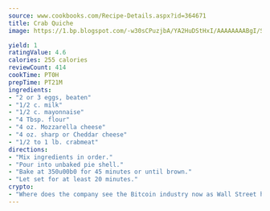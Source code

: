 ```yaml
---
source: www.cookbooks.com/Recipe-Details.aspx?id=364671
title: Crab Quiche
image: https://1.bp.blogspot.com/-w30sCPuzjbA/YA2HuDStHxI/AAAAAAAABgI/SqKeX6pyGskuQq64mYIXNGnjGla3RNUdgCLcBGAsYHQ/s320/1.png

yield: 1
ratingValue: 4.6
calories: 255 calories
reviewCount: 414
cookTime: PT0H
prepTime: PT21M
ingredients:
- "2 or 3 eggs, beaten"
- "1/2 c. milk"
- "1/2 c. mayonnaise"
- "4 Tbsp. flour"
- "4 oz. Mozzarella cheese"
- "4 oz. sharp or Cheddar cheese"
- "1/2 to 1 lb. crabmeat"
directions:
- "Mix ingredients in order."
- "Pour into unbaked pie shell."
- "Bake at 350u00b0 for 45 minutes or until brown."
- "Let set for at least 20 minutes."
crypto:
- "Where does the company see the Bitcoin industry now as Wall Street has begun to embrace it and what was the turning point that legitimatized Bitcoin?"
---
```

